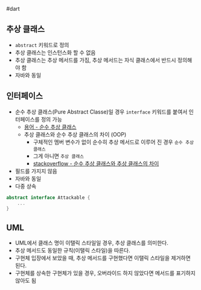 #dart 

## 추상 클래스
- `abstract` 키워드로 정의
- 추상 클래스는 인스턴스화 할 수 없음
- 추상 클래스는 추상 메서드를 가짐, 추상 메서드는 자식 클래스에서 반드시 정의해야 함
- 자바와 동일

## 인터페이스
- 순수 추상 클래스(Pure Abstract Classe)일 경우 `interface` 키워드를 붙여서 인터페이스를 정의 가능
	- [용어 - 순수 추상 클래스](https://en.wikibooks.org/wiki/C%2B%2B_Programming/Classes/Abstract_Classes/Pure_Abstract_Classes)
	- 추상 클래스와 순수 추상 클래스의 차이 (OOP)
		- 구체적인 멤버 변수가 없이 순수히 추상 메서드로 이루어 진 경우 `순수 추상 클래스`
		- 그게 아니면 `추상 클래스`
		- [stackoverflow - 순수 추상 클래스와 추상 클래스의 차이](https://stackoverflow.com/questions/15253642/what-is-the-difference-between-abstract-class-and-pure-abstract-class-in-c)
- 필드를 가지지 않음
- 자바와 동일
- 다중 상속

```dart
abstract interface Attackable {
	...
}
```


## UML
- UML에서 클래스 명이 이탤릭 스타일일 경우, 추상 클래스를 의미한다.
- 추상 메서드도 동일한 규칙(이탤릭 스타일)을 따른다.
- 구현체 입장에서 보았을 때, 추상 메서드를 구현했다면 이탤릭 스타일을 제거하면 된다.
- 구현체를 상속한 구현체가 있을 경우, 오버라이드 하지 않았다면 메서드를 표기하지 않아도 됨